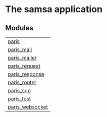 

# The samsa application #


## Modules ##


<table width="100%" border="0" summary="list of modules">
<tr><td><a href="http://github.com/emedia-project/paris/blob/cowboy2/doc/paris.md" class="module">paris</a></td></tr>
<tr><td><a href="http://github.com/emedia-project/paris/blob/cowboy2/doc/paris_mail.md" class="module">paris_mail</a></td></tr>
<tr><td><a href="http://github.com/emedia-project/paris/blob/cowboy2/doc/paris_mailer.md" class="module">paris_mailer</a></td></tr>
<tr><td><a href="http://github.com/emedia-project/paris/blob/cowboy2/doc/paris_request.md" class="module">paris_request</a></td></tr>
<tr><td><a href="http://github.com/emedia-project/paris/blob/cowboy2/doc/paris_response.md" class="module">paris_response</a></td></tr>
<tr><td><a href="http://github.com/emedia-project/paris/blob/cowboy2/doc/paris_router.md" class="module">paris_router</a></td></tr>
<tr><td><a href="http://github.com/emedia-project/paris/blob/cowboy2/doc/paris_sup.md" class="module">paris_sup</a></td></tr>
<tr><td><a href="http://github.com/emedia-project/paris/blob/cowboy2/doc/paris_test.md" class="module">paris_test</a></td></tr>
<tr><td><a href="http://github.com/emedia-project/paris/blob/cowboy2/doc/paris_websocket.md" class="module">paris_websocket</a></td></tr></table>

